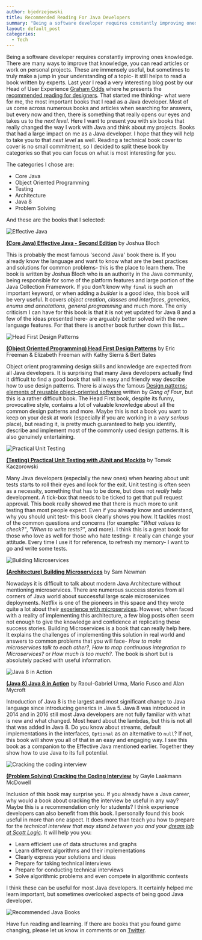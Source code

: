 ```yaml
---
author: bjedrzejewski
title: Recommended Reading For Java Developers
summary: "Being a software developer requires constantly improving ones knowledge. This is a short list of books that made the largest impact on me as Java developer. I hope that you too will find here something that will take you to the next level!"
layout: default_post
categories:
  - Tech
---
```


Being a software developer requires constantly improving ones knowledge. There are many ways to improve that knowledge, you can read articles or work on personal projects.
These are immensely useful, but sometimes to truly make a jump in your understanding of a topic- it still helps to read a book written by experts. Last year I read a very interesting blog post by our
Head of User Experience [Graham Odds](http://blog.scottlogic.com/godds/) where he presents the
[recommended reading for designers](http://blog.scottlogic.com/2015/12/17/recommended-reading-for-designers.html). That started me thinking- what were for me,
the most important books that I read as a Java developer. Most of us come across numerous books and articles when searching for answers,
but every now and then, there is something that really opens our eyes and takes us to the _next level_. Here I want to present you
with six books that really changed the way I work with Java and think about my projects. Books that had a large impact
on me as a Java developer. I hope that they will help to take you to that _next level_ as well. Reading a technical book cover to cover
is no small commitment, so I decided to split these book by categories so that you can focus on what is most interesting for you.

The categories I chose are:

- Core Java
- Object Oriented Programming
- Testing
- Architecture
- Java 8
- Problem Solving

And these are the books that I selected:

<img src="{{ site.baseurl }}/bjedrzejewski/assets/java-books-2.jpg" alt="Effective Java"/>

[**(Core Java) Effective Java - Second Edition**](http://www.amazon.co.uk/Effective-Java-Second-Joshua-Bloch/dp/0321356683/) by Joshua Bloch

This is probably the most famous 'second Java' book there is. If you already know the language and want to know what are the best
practices and solutions for common problems- this is the place to learn them. The book is written by Joshua Bloch who
is an authority in the Java community, being responsible for some of the platform features and large portion of the Java Collection Framework.
If you don't know why `final` is such an important keyword, or when adding a _builder_ is a good idea, this book will be
very useful. It covers _object creation_, _classes and interfaces_, _generics_, _enums and annotations_, _general programming_
and much more. The only criticism I can have for this book is that it is not yet updated for Java 8 and a few
of the ideas presented here- are arguably better solved with the new language features. For that there is another book further
down this list...

<img src="{{ site.baseurl }}/bjedrzejewski/assets/java-books-3.jpg" alt="Head First Design Patterns"/>

[**(Object Oriented Programming) Head First Design Patterns**](http://www.amazon.co.uk/Head-First-Design-Patterns-Freeman/dp/0596007124/) by Eric Freeman & Elizabeth Freeman with Kathy Sierra & Bert Bates

Object orient programming design skills and knowledge are expected from all Java developers. It is surprising that many
Java developers actually find it difficult to find a good book that will in easy and friendly way describe how to
use design patterns. There is always the famous [Design patterns: elements of reusable object-oriented software](http://www.amazon.co.uk/Design-patterns-elements-reusable-object-oriented/dp/0201633612)
written by _Gang of Four_, but this is a rather difficult book. The Head First book, despite its funny, provocative style,
contains a lot of valuable knowledge about all the common design patterns and more. Maybe this is not a book you want to
keep on your desk at work (especially if you are working in a _very serious_ place), but reading it, is pretty much guaranteed
to help you identify, describe and implement most of the commonly used design patterns. It is also genuinely entertaining.

<img src="{{ site.baseurl }}/bjedrzejewski/assets/java-books-4.jpg" alt="Practical Unit Testing"/>

[**(Testing) Practical Unit Testing with JUnit and Mockito**](http://www.amazon.co.uk/Practical-Unit-Testing-JUnit-Mockito/dp/8393489393/) by Tomek Kaczorowski

Many Java developers (especially the new ones) when hearing about unit tests starts to roll their eyes and look for the exit. Unit testing is
often seen as a necessity, something that has to be done, but does not _really_ help development. A tick-box that needs to be
ticked to get that pull request approval. This book really showed me that there is much more to unit testing than
most people expect. Even if you already know and understand, why you should unit test- this book clearly shows you how.
It tackles most of the common questions and concerns (for example: _"What values to check?"_, _"When to write tests?"_, and more).
I think this is a great book for those who love as well for those who hate testing- it really can change your attitude. Every time
I use it for reference, to refresh my memory- I want to go and write some tests.

<img src="{{ site.baseurl }}/bjedrzejewski/assets/java-books-5.jpg" alt="Building Microservices"/>

[**(Architecture) Building Microservices**](http://www.amazon.co.uk/Building-Microservices-Sam-Newman/dp/1491950358/) by Sam Newman

Nowadays it is difficult to talk about modern Java Architecture without mentioning microservices. There are numerous
success stories from all corners of Java world about successful large scale microservices deployments. Netflix
is one of the pioneers in this space and they wrote quite a lot about their [experience with microservices](http://techblog.netflix.com/2015/02/a-microscope-on-microservices.html).
However, when faced with a reality of implementing this architecture, a few blog posts often seem not enough
to give the knowledge and confidence at replicating these success stories. Building Microservices is a book that can really help
here. It explains the challenges of implementing this solution in real world and answers to common problems that
you will face- _How to make microservices talk to each other?_, _How to map continuous integration to Microservices?_  or _How much is too much?_.
The book is short but is absolutely packed with useful information.

<img src="{{ site.baseurl }}/bjedrzejewski/assets/java-books-6.jpg" alt="Java 8 in Action"/>

[**(Java 8) Java 8 in Action**](http://www.amazon.co.uk/Java-Action-Lambdas-functional-style-programming/dp/1617291994/) by Raoul-Gabriel Urma, Mario Fusco and Alan Mycroft

Introduction of Java 8 is the largest and most significant change to Java language since introducing generics in
Java 5. Java 8 was introduced in 2014 and in 2016 still most Java developers are not fully familiar with
what is new and what changed. Most heard about the lambdas, but this is not all that was added in Java 8. Do you know
about streams, default implementations in the interfaces, `Optional` as an alternative to `null`? If not, this book will
show you all of that in an easy and engaging way. I see this book as a companion to the Effective Java
mentioned earlier. Together they show how to use Java to its full potential.

<img src="{{ site.baseurl }}/bjedrzejewski/assets/java-books-7.jpg" alt="Cracking the coding interview"/>

[**(Problem Solving) Cracking the Coding Interview**](http://www.amazon.co.uk/Cracking-Coding-Interview-6th-Programming/dp/0984782850/) by Gayle Laakmann McDowell

Inclusion of this book may surprise you. If you already have a Java career, why would a book about cracking the interview
be useful in any way? Maybe this is a recommendation only for students? I think experience developers can also benefit from this book.
I personally found this book useful in more than one aspect. It does more than teach you how to prepare
for the _technical interview that may stand between you and your [dream job at Scott Logic](http://www.scottlogic.com/careers/)_.
It will help you you:

- Learn efficient use of data structures and graphs
- Learn different algorithms and their implementations
- Clearly express your solutions and ideas
- Prepare for taking technical interviews
- Prepare for conducting technical interviews
- Solve algorithmic problems and even compete in algorithmic contests

I think these can be useful for most Java developers. It certainly helped me learn important, but sometimes overlooked
aspects of being good Java developer.

<img src="{{ site.baseurl }}/bjedrzejewski/assets/java-books-1.jpg" alt="Recommended Java Books"/>

Have fun reading and learning. If there are books that you found game changing, please let us know in comments
or on [Twitter](http://twitter.com/Scott_Logic).